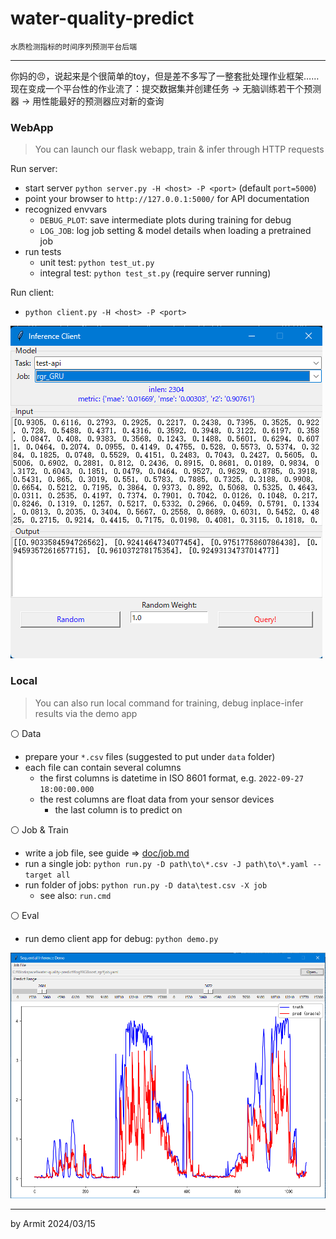 # water-quality-predict

    水质检测指标的时间序列预测平台后端

----

你妈的😠，说起来是个很简单的toy，但是差不多写了一整套批处理作业框架……  
现在变成一个平台性的作业流了：提交数据集并创建任务 -> 无脑训练若干个预测器 -> 用性能最好的预测器应对新的查询  


### WebApp

> You can launch our flask webapp, train & infer through HTTP requests

Run server:

- start server `python server.py -H <host> -P <port>` (default `port=5000`)
- point your browser to `http://127.0.0.1:5000/` for API documentation
- recognized envvars
  - `DEBUG_PLOT`: save intermediate plots during training for debug
  - `LOG_JOB`: log job setting & model details when loading a pretrained job
- run tests
  - unit test: `python test_ut.py`
  - integral test: `python test_st.py` (require server running)

Run client:

- `python client.py -H <host> -P <port>`

![client](img/client.png)


### Local

> You can also run local command for training, debug inplace-infer results via the demo app

⚪ Data

- prepare your `*.csv` files (suggested to put under `data` folder)
- each file can contain several columns
  - the first columns is datetime in ISO 8601 format, e.g. `2022-09-27 18:00:00.000`
  - the rest columns are float data from your sensor devices
    - the last column is to predict on

⚪ Job & Train

- write a job file, see guide => [doc/job.md](doc/job.md)
- run a single job: `python run.py -D path\to\*.csv -J path\to\*.yaml --target all`
- run folder of jobs: `python run.py -D data\test.csv -X job`
  - see also: `run.cmd`

⚪  Eval

- run demo client app for debug: `python demo.py`

![demo](img/demo.png)


----
by Armit
2024/03/15
